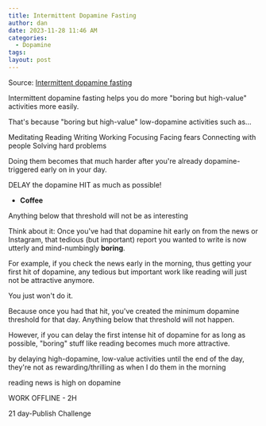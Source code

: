 ```yaml
---
title: Intermittent Dopamine Fasting
author: dan
date: 2023-11-28 11:46 AM
categories:
  - Dopamine
tags: 
layout: post
---
```


Source: [Intermittent dopamine fasting](https://publish.obsidian.md/alexisrondeau/%E2%AD%90%EF%B8%8F+Intermittent+Dopamine+Fasting)

Intermittent dopamine fasting helps you do more "boring but high-value" activities more easily.

That's because "boring but high-value" low-dopamine activities such as...

Meditating
Reading
Writing
Working
Focusing
Facing fears
Connecting with people
Solving hard problems

Doing them becomes that much harder after you're already dopamine-triggered early on in your day.

DELAY the dopamine HIT as much as possible!
- **Coffee**

Anything below that threshold will not be as interesting

Think about it: Once you've had that dopamine hit early on from the news or Instagram, that tedious (but important) report you wanted to write is now utterly and mind-numbingly **boring**.

For example, if you check the news early in the morning, thus getting your first hit of dopamine, any tedious but important work like reading will just not be attractive anymore.

You just won't do it.

Because once you had that hit, you've created the minimum dopamine threshold for that day. Anything below that threshold will not happen.

However, if you can delay the first intense hit of dopamine for as long as possible, "boring" stuff like reading becomes much more attractive.

by delaying high-dopamine, low-value activities until the end of the day, they're not as rewarding/thrilling as when I do them in the morning

reading news is high on dopamine

WORK OFFLINE - 2H

21 day-Publish Challenge
